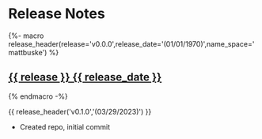 # Release Notes

{%- macro release_header(release='v0.0.0',release_date='(01/01/1970)',name_space='mattbuske') %}
## <a href="https://github.com/{{ name_space }}/releases/tag/{{ release }}" target="_blank" title="{{ release }} Release" alt="{{ release }} Release">**{{ release }} {{ release_date }}**</a>
{% endmacro -%}

{{ release_header('v0.1.0','(03/29/2023)') }}
- Created repo, initial commit
